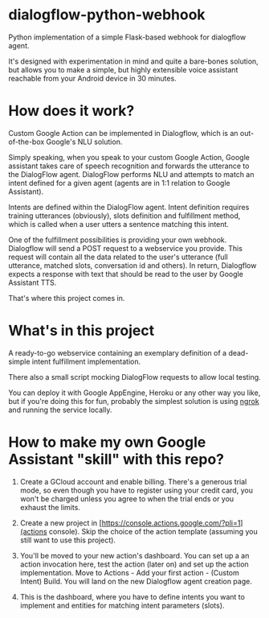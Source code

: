 # dialogflow-python-webhook

Python implementation of a simple Flask-based webhook for dialogflow agent.

It's designed with experimentation in mind and quite a bare-bones solution, 
but allows you to make a simple, but highly extensible voice assistant reachable from your Android device in 30 minutes.

# How does it work?
Custom Google Action can be implemented in Dialogflow, which is an out-of-the-box Google's NLU solution.

Simply speaking, when you speak to your custom Google Action, Google assistant takes care of speech recognition 
and forwards the utterance to the DialogFlow agent.
DialogFlow performs NLU and attempts to match an intent defined for a given agent (agents are in 1:1 relation to Google Assistant).

Intents are defined within the DialogFlow agent. Intent definition requires training utterances (obviously), 
slots definition and fulfillment method, which is called when a user utters a sentence matching this intent.

One of the fulfillment possibilities is providing your own webhook. Dialogflow will send a POST request to a webservice you provide.
This request will contain all the data related to the user's utterance (full utterance, matched slots, conversation id and others).
In return, Dialogflow expects a response with text that should be read to the user by Google Assistant TTS.

That's where this project comes in.

# What's in this project

A ready-to-go webservice containing an exemplary definition 
of a dead-simple intent fulfillment implementation.

There also a small script mocking DialogFlow requests to allow local testing.

You can deploy it with Google AppEngine, Heroku or any other way you like, 
but if you're doing this for fun, probably the simplest solution is using 
[ngrok](https://ngrok.com/) and running the service locally.

# How to make my own Google Assistant "skill" with this repo?
1. Create a GCloud account and enable billing. 
There's a generous trial mode, so even though you have to register using your credit card,
you won't be charged unless you agree to when the trial ends or you exhaust the limits.

2. Create a new project in [https://console.actions.google.com/?pli=1](actions console).
Skip the choice of the action template (assuming you still want to use this project).

3. You'll be moved to your new action's dashboard. You can set up a an action invocation here, test the action (later on) 
and set up the action implementation. Move to Actions - Add your first action - (Custom Intent) Build.
You will land on the new Dialogflow agent creation page.

4. This is the dashboard, where you have to define intents you want to implement and entities for matching intent parameters (slots).





